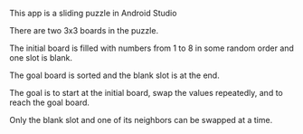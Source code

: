 This app is a sliding puzzle in Android Studio

There are two 3x3 boards in the puzzle. 

The initial board is filled with numbers from 1 to 8 in some random order and one slot is blank. 

The goal board is sorted and the blank slot is at the end. 

The goal is to start at the initial board, swap the values repeatedly, and to reach the goal board. 

Only the blank slot and one of its neighbors can be swapped at a time. 
